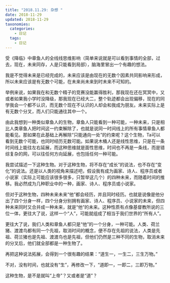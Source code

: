 ```yaml
---
title: "2018.11.29: 杂想 "
date: 2018-11-29
updated: 2018-11-29
taxonomies:
  categories:
    - 日记
  tags:
    - 日记
---
```


受《降临》中章鱼人的全线线思维影响（简单来说就是可以看到事情的全部，过去，现在，未来同存，人是只能看到局部），脑海里冒出一个有趣的想法。

我是不觉得未来是已经完成的，未来应该是由现在的无数个因素共同影响来形成，所以未来应该是有无数个可能，在未来尚未来到时未来不可知的。

举例来说，如果我在和无数个精子的竞赛没能赢得胜利，那我现在还在冥冥中，又或者如果我小学时没降级，那我现在已经大二，整个轨迹都会出现偏移，现在的同学我会一个都不认识，而无数个现在不认识的人却会和我成为朋友。未来实际上是有无数个分叉，而人们只能通往其中一个。

由此我想到一种类似章鱼人的生物，章鱼人只能看到一种可能，一种未来，只是相比人类章鱼人把时间这一约束解除了，也就是说同一时间线上的所有事情章鱼人都能看见。那如果在此基础上再解除“只能通向一处”的约束呢？这个生物，Ta可以看到无数个可能，也同时经历无数可能。如果说木桶人还是线性思维，只是在一条时间线上能往左右延展，而这种思维就是面性思维，时间也不再是一条线，而是错综复杂的网，可以往任何方向延展，也包括任何一种可能。

我尝试描述一下这种生物。对于这种生物，将不存在“成长”的说法，也不存在“变化”的说法。还是以人类的视角来描述吧，假设我有成为画家、诗人、程序员或者小说家（实际上可能应该很多很多，只暂举这几个）的四种未来，而随着时间的推移。我必然成为几种职业中的一种，画家、诗人、程序员或小说家。

但对于这种生物，四种未来未来“他”都会经历，并且同时经历。也就是说像是他分出了四个分身一样，四个分身分别拥有画家、诗人、程序员、小说家的未来，但四种未来同时又合并成一种未来，就是“他”的未来。这种性质有点像基督教所说的三位一体，更往大了说，这样一个“人”，可能就组成了相当于我们世界的“所有人”。

更往大了说，我们人类和章鱼人都只是“他”的一个分身，一种可能。人类、荷兰猪、渡渡鸟都有同一个先祖，取消时间的概念，便不存在先祖的说法，人类是先祖、荷兰猪也是先祖、渡渡鸟也是先祖，但他们仍然是三种不同的生物，取消未来的分叉后，他们就全部都是一种生物了。

再把这种说法拓展，会得到一个很有趣的结果：“道生一，一生二，三生万物。”

不对，没有时间，也就没有“生”，再修改一下，“道即一，一即二，三即万物。”

这种生物，是不是就叫“上帝”？又或者是“道”？